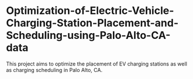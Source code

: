# Optimization-of-Electric-Vehicle-Charging-Station-Placement-and-Scheduling-using-Palo-Alto-CA-data
This project aims to optimize the placement of EV charging stations as well as charging scheduling in Palo Alto, CA.
